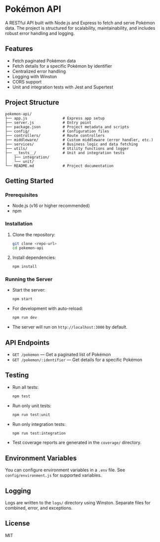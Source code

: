 # Pokémon API

A RESTful API built with Node.js and Express to fetch and serve Pokémon data. The project is structured for scalability, maintainability, and includes robust error handling and logging.

## Features
- Fetch paginated Pokémon data
- Fetch details for a specific Pokémon by identifier
- Centralized error handling
- Logging with Winston
- CORS support
- Unit and integration tests with Jest and Supertest

## Project Structure
```
pokemon-api/
├── app.js                # Express app setup
├── server.js             # Entry point
├── package.json          # Project metadata and scripts
├── config/               # Configuration files
├── controllers/          # Route controllers
├── middleware/           # Custom middleware (error handler, etc.)
├── services/             # Business logic and data fetching
├── utils/                # Utility functions and logger
├── __tests__/            # Unit and integration tests
│   ├── integration/
│   └── unit/
└── README.md             # Project documentation
```

## Getting Started

### Prerequisites
- Node.js (v16 or higher recommended)
- npm

### Installation
1. Clone the repository:
   ```sh
   git clone <repo-url>
   cd pokemon-api
   ```
2. Install dependencies:
   ```sh
   npm install
   ```

### Running the Server
- Start the server:
  ```sh
  npm start
  ```
- For development with auto-reload:
  ```sh
  npm run dev
  ```
- The server will run on `http://localhost:3000` by default.

## API Endpoints
- `GET /pokemon` — Get a paginated list of Pokémon
- `GET /pokemon/:identifier` — Get details for a specific Pokémon

## Testing
- Run all tests:
  ```sh
  npm test
  ```
- Run only unit tests:
  ```sh
  npm run test:unit
  ```
- Run only integration tests:
  ```sh
  npm run test:integration
  ```
- Test coverage reports are generated in the `coverage/` directory.

## Environment Variables
You can configure environment variables in a `.env` file. See `config/environment.js` for supported variables.

## Logging
Logs are written to the `logs/` directory using Winston. Separate files for combined, error, and exceptions.

## License
MIT
